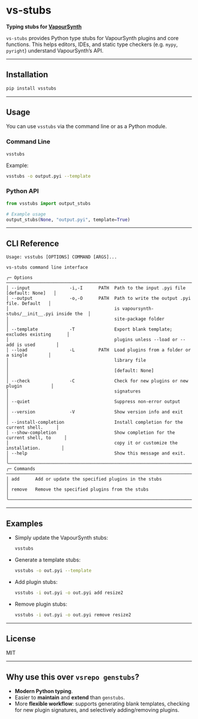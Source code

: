 # vs-stubs

**Typing stubs for [VapourSynth](http://www.vapoursynth.com/)**

`vs-stubs` provides Python type stubs for VapourSynth plugins and core functions. This helps editors, IDEs, and static type checkers (e.g. `mypy`, `pyright`) understand VapourSynth’s API.

---

## Installation

```bash
pip install vsstubs
```

---

## Usage

You can use `vsstubs` via the command line or as a Python module.

### Command Line

```bash
vsstubs
```

Example:

```bash
vsstubs -o output.pyi --template
```

### Python API

```python
from vsstubs import output_stubs

# Example usage
output_stubs(None, "output.pyi", template=True)
```

---

## CLI Reference

```
Usage: vsstubs [OPTIONS] COMMAND [ARGS]...

vs-stubs command line interface

╭─ Options ────────────────────────────────────────────────────────────────────────────╮
│ --input               -i,-I      PATH  Path to the input .pyi file [default: None]   │
│ --output              -o,-O      PATH  Path to write the output .pyi file. Default   │
│                                        is vapoursynth-stubs/__init__.pyi inside the  │
│                                        site-package folder                           │
│ --template            -T               Export blank template; excludes existing      │
│                                        plugins unless --load or --add is used        │
│ --load                -L         PATH  Load plugins from a folder or a single        │
│                                        library file                                  │
│                                        [default: None]                               │
│ --check               -C               Check for new plugins or new plugin           │
│                                        signatures                                    │
│ --quiet                                Suppress non-error output                     │
│ --version             -V               Show version info and exit                    │
│ --install-completion                   Install completion for the current shell.     │
│ --show-completion                      Show completion for the current shell, to     │
│                                        copy it or customize the installation.        │
│ --help                                 Show this message and exit.                   │
╰──────────────────────────────────────────────────────────────────────────────────────╯
╭─ Commands ───────────────────────────────────────────────────────────────────────────╮
│ add      Add or update the specified plugins in the stubs                            │
│ remove   Remove the specified plugins from the stubs                                 │
╰──────────────────────────────────────────────────────────────────────────────────────╯
```

---

## Examples

* Simply update the VapourSynth stubs:

  ```bash
  vsstubs
  ```

* Generate a template stubs:

  ```bash
  vsstubs -o out.pyi --template
  ```

* Add plugin stubs:

  ```bash
  vsstubs -i out.pyi -o out.pyi add resize2
  ```

* Remove plugin stubs:

  ```bash
  vsstubs -i out.pyi -o out.pyi remove resize2
  ```

---

## License

MIT

---

## Why use this over `vsrepo genstubs`?
- **Modern Python typing**.
- Easier to **maintain** and **extend** than `genstubs`.
- More **flexible workflow**: supports generating blank templates, checking for new plugin signatures, and selectively adding/removing plugins.
